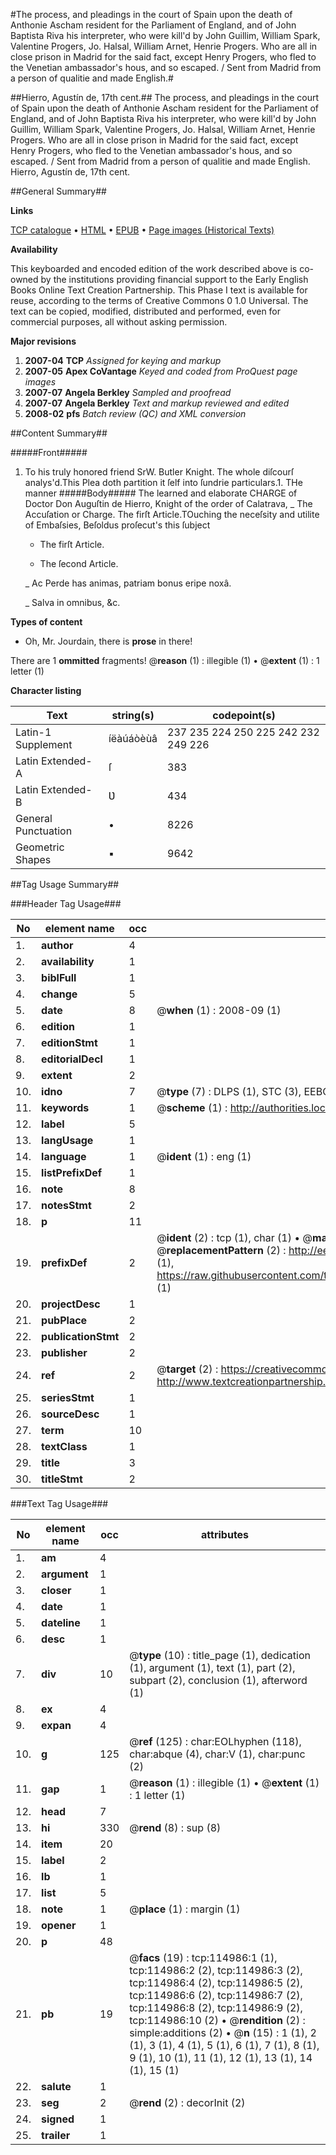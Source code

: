 #The process, and pleadings in the court of Spain upon the death of Anthonie Ascham resident for the Parliament of England, and of John Baptista Riva his interpreter, who were kill'd by John Guillim, William Spark, Valentine Progers, Jo. Halsal, William Arnet, Henrie Progers. Who are all in close prison in Madrid for the said fact, except Henry Progers, who fled to the Venetian ambassador's hous, and so escaped. / Sent from Madrid from a person of qualitie and made English.#

##Hierro, Agustín de, 17th cent.##
The process, and pleadings in the court of Spain upon the death of Anthonie Ascham resident for the Parliament of England, and of John Baptista Riva his interpreter, who were kill'd by John Guillim, William Spark, Valentine Progers, Jo. Halsal, William Arnet, Henrie Progers. Who are all in close prison in Madrid for the said fact, except Henry Progers, who fled to the Venetian ambassador's hous, and so escaped. / Sent from Madrid from a person of qualitie and made English.
Hierro, Agustín de, 17th cent.

##General Summary##

**Links**

[TCP catalogue](http://www.ota.ox.ac.uk/tcp/)  • 
[HTML](http://tei.it.ox.ac.uk/tcp/Texts-HTML/free/A86/A86339.html)  • 
[EPUB](http://tei.it.ox.ac.uk/tcp/Texts-EPUB/free/A86/A86339.epub) • 
[Page images (Historical Texts)](https://data.historicaltexts.jisc.ac.uk/view?pubId=eebo-99862809e&pageId=eebo-99862809e-114986-1)

**Availability**

This keyboarded and encoded edition of the
	       work described above is co-owned by the institutions
	       providing financial support to the Early English Books
	       Online Text Creation Partnership. This Phase I text is
	       available for reuse, according to the terms of Creative
	       Commons 0 1.0 Universal. The text can be copied,
	       modified, distributed and performed, even for
	       commercial purposes, all without asking permission.

**Major revisions**

1. __2007-04__ __TCP__ *Assigned for keying and markup*
1. __2007-05__ __Apex CoVantage__ *Keyed and coded from ProQuest page images*
1. __2007-07__ __Angela Berkley__ *Sampled and proofread*
1. __2007-07__ __Angela Berkley__ *Text and markup reviewed and edited*
1. __2008-02__ __pfs__ *Batch review (QC) and XML conversion*

##Content Summary##

#####Front#####

1. To his truly honored friend SrW. Butler Knight.
The whole diſcourſ analys'd.This Plea doth partition it ſelf into ſundrie particulars.1. THe manner 
#####Body#####
The learned and elaborate CHARGE of Doctor Don Auguſtin de Hierro, Knight of the order of Calatrava,
    _ The Accuſation or Charge.
The firſt Article.TOuching the neceſsity and utilite of Embaſsies, Beſoldus proſecut's this ſubject 
      * The firſt Article.

      * The ſecond Article.

    _ Ac Perde has animas, patriam bonus eripe noxâ.

    _ Salva in omnibus, &c.

**Types of content**

  * Oh, Mr. Jourdain, there is **prose** in there!

There are 1 **ommitted** fragments! 
 @__reason__ (1) : illegible (1)  •  @__extent__ (1) : 1 letter (1)

**Character listing**


|Text|string(s)|codepoint(s)|
|---|---|---|
|Latin-1 Supplement|íëàúáòèùâ|237 235 224 250 225 242 232 249 226|
|Latin Extended-A|ſ|383|
|Latin Extended-B|Ʋ|434|
|General Punctuation|•|8226|
|Geometric Shapes|▪|9642|

##Tag Usage Summary##

###Header Tag Usage###

|No|element name|occ|attributes|
|---|---|---|---|
|1.|__author__|4||
|2.|__availability__|1||
|3.|__biblFull__|1||
|4.|__change__|5||
|5.|__date__|8| @__when__ (1) : 2008-09 (1)|
|6.|__edition__|1||
|7.|__editionStmt__|1||
|8.|__editorialDecl__|1||
|9.|__extent__|2||
|10.|__idno__|7| @__type__ (7) : DLPS (1), STC (3), EEBO-CITATION (1), PROQUEST (1), VID (1)|
|11.|__keywords__|1| @__scheme__ (1) : http://authorities.loc.gov/ (1)|
|12.|__label__|5||
|13.|__langUsage__|1||
|14.|__language__|1| @__ident__ (1) : eng (1)|
|15.|__listPrefixDef__|1||
|16.|__note__|8||
|17.|__notesStmt__|2||
|18.|__p__|11||
|19.|__prefixDef__|2| @__ident__ (2) : tcp (1), char (1)  •  @__matchPattern__ (2) : ([0-9\-]+):([0-9IVX]+) (1), (.+) (1)  •  @__replacementPattern__ (2) : http://eebo.chadwyck.com/downloadtiff?vid=$1&page=$2 (1), https://raw.githubusercontent.com/textcreationpartnership/Texts/master/tcpchars.xml#$1 (1)|
|20.|__projectDesc__|1||
|21.|__pubPlace__|2||
|22.|__publicationStmt__|2||
|23.|__publisher__|2||
|24.|__ref__|2| @__target__ (2) : https://creativecommons.org/publicdomain/zero/1.0/ (1), http://www.textcreationpartnership.org/docs/. (1)|
|25.|__seriesStmt__|1||
|26.|__sourceDesc__|1||
|27.|__term__|10||
|28.|__textClass__|1||
|29.|__title__|3||
|30.|__titleStmt__|2||


###Text Tag Usage###

|No|element name|occ|attributes|
|---|---|---|---|
|1.|__am__|4||
|2.|__argument__|1||
|3.|__closer__|1||
|4.|__date__|1||
|5.|__dateline__|1||
|6.|__desc__|1||
|7.|__div__|10| @__type__ (10) : title_page (1), dedication (1), argument (1), text (1), part (2), subpart (2), conclusion (1), afterword (1)|
|8.|__ex__|4||
|9.|__expan__|4||
|10.|__g__|125| @__ref__ (125) : char:EOLhyphen (118), char:abque (4), char:V (1), char:punc (2)|
|11.|__gap__|1| @__reason__ (1) : illegible (1)  •  @__extent__ (1) : 1 letter (1)|
|12.|__head__|7||
|13.|__hi__|330| @__rend__ (8) : sup (8)|
|14.|__item__|20||
|15.|__label__|2||
|16.|__lb__|1||
|17.|__list__|5||
|18.|__note__|1| @__place__ (1) : margin (1)|
|19.|__opener__|1||
|20.|__p__|48||
|21.|__pb__|19| @__facs__ (19) : tcp:114986:1 (1), tcp:114986:2 (2), tcp:114986:3 (2), tcp:114986:4 (2), tcp:114986:5 (2), tcp:114986:6 (2), tcp:114986:7 (2), tcp:114986:8 (2), tcp:114986:9 (2), tcp:114986:10 (2)  •  @__rendition__ (2) : simple:additions (2)  •  @__n__ (15) : 1 (1), 2 (1), 3 (1), 4 (1), 5 (1), 6 (1), 7 (1), 8 (1), 9 (1), 10 (1), 11 (1), 12 (1), 13 (1), 14 (1), 15 (1)|
|22.|__salute__|1||
|23.|__seg__|2| @__rend__ (2) : decorInit (2)|
|24.|__signed__|1||
|25.|__trailer__|1||
